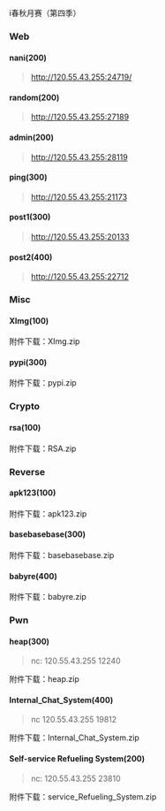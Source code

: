 i春秋月赛（第四季）

### Web

#### nani(200)
> http://120.55.43.255:24719/



#### random(200)
> http://120.55.43.255:27189



#### admin(200)
> http://120.55.43.255:28119



#### ping(300)
> http://120.55.43.255:21173



#### post1(300)
> http://120.55.43.255:20133



#### post2(400)
> http://120.55.43.255:22712



### Misc
#### XImg(100)
附件下载：XImg.zip



#### pypi(300)
附件下载：pypi.zip




### Crypto
#### rsa(100)
附件下载：RSA.zip




### Reverse
#### apk123(100)
附件下载：apk123.zip



#### basebasebase(300)
附件下载：basebasebase.zip



#### babyre(400)
附件下载：babyre.zip



### Pwn
#### heap(300)
> nc: 120.55.43.255 12240

附件下载：heap.zip



#### Internal_Chat_System(400)
> nc 120.55.43.255 19812

附件下载：Internal_Chat_System.zip



#### Self-service Refueling System(200)
> nc: 120.55.43.255 23810

附件下载：service_Refueling_System.zip


